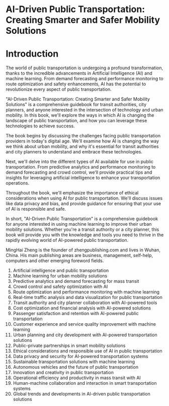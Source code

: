 # AI-Driven Public Transportation: Creating Smarter and Safer Mobility Solutions

# Introduction

The world of public transportation is undergoing a profound transformation, thanks to the incredible advancements in Artificial Intelligence (AI) and machine learning. From demand forecasting and performance monitoring to route optimization and safety enhancements, AI has the potential to revolutionize every aspect of public transportation.

"AI-Driven Public Transportation: Creating Smarter and Safer Mobility Solutions" is a comprehensive guidebook for transit authorities, city planners, and anyone interested in the intersection of technology and urban mobility. In this book, we'll explore the ways in which AI is changing the landscape of public transportation, and how you can leverage these technologies to achieve success.

The book begins by discussing the challenges facing public transportation providers in today's digital age. We'll examine how AI is changing the way we think about urban mobility, and why it's essential for transit authorities and city planners to understand and embrace these technologies.

Next, we'll delve into the different types of AI available for use in public transportation. From predictive analytics and performance monitoring to demand forecasting and crowd control, we'll provide practical tips and insights for leveraging artificial intelligence to enhance your transportation operations.

Throughout the book, we'll emphasize the importance of ethical considerations when using AI for public transportation. We'll discuss issues like data privacy and bias, and provide guidance for ensuring that your use of AI is responsible and safe.

In short, "AI-Driven Public Transportation" is a comprehensive guidebook for anyone interested in using machine learning to improve their urban mobility solutions. Whether you're a transit authority or a city planner, this book will provide you with the knowledge and tools you need to thrive in the rapidly evolving world of AI-powered public transportation.

MingHai Zheng is the founder of zhengpublishing.com and lives in Wuhan, China. His main publishing areas are business, management, self-help, computers and other emerging foreword fields.



1. Artificial intelligence and public transportation
2. Machine learning for urban mobility solutions
3. Predictive analytics and demand forecasting for mass transit
4. Crowd control and safety optimization with AI
5. Route optimization and performance monitoring with machine learning
6. Real-time traffic analysis and data visualization for public transportation
7. Transit authority and city planner collaboration with AI-powered tools
8. Cost optimization and financial analysis with AI-powered solutions
9. Passenger satisfaction and retention with AI-powered public transportation
10. Customer experience and service quality improvement with machine learning
11. Urban planning and city development with AI-powered transportation solutions
12. Public-private partnerships in smart mobility solutions
13. Ethical considerations and responsible use of AI in public transportation
14. Data privacy and security for AI-powered transportation systems
15. Sustainable transportation solutions with machine learning
16. Autonomous vehicles and the future of public transportation
17. Innovation and creativity in public transportation
18. Operational efficiency and productivity in mass transit with AI
19. Human-machine collaboration and interaction in smart transportation systems
20. Global trends and developments in AI-driven public transportation solutions

